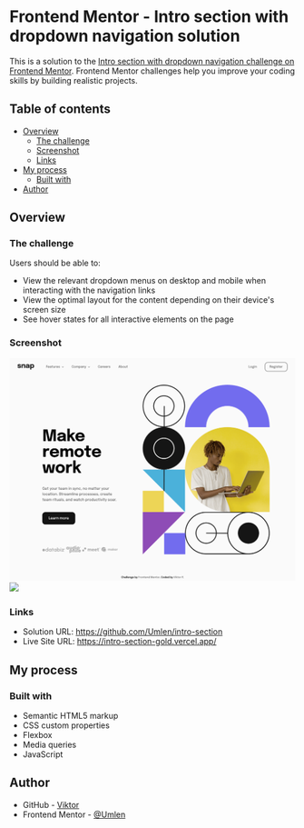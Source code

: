 # Frontend Mentor - Intro section with dropdown navigation solution

This is a solution to the [Intro section with dropdown navigation challenge on Frontend Mentor](https://www.frontendmentor.io/challenges/intro-section-with-dropdown-navigation-ryaPetHE5). Frontend Mentor challenges help you improve your coding skills by building realistic projects. 

## Table of contents

- [Overview](#overview)
  - [The challenge](#the-challenge)
  - [Screenshot](#screenshot)
  - [Links](#links)
- [My process](#my-process)
  - [Built with](#built-with)
- [Author](#author)

## Overview

### The challenge

Users should be able to:

- View the relevant dropdown menus on desktop and mobile when interacting with the navigation links
- View the optimal layout for the content depending on their device's screen size
- See hover states for all interactive elements on the page

### Screenshot

![](./screenshots/desktop.png)
![](./screenshots/mobile.png.png)

### Links

- Solution URL: https://github.com/Umlen/intro-section
- Live Site URL: https://intro-section-gold.vercel.app/

## My process

### Built with

- Semantic HTML5 markup
- CSS custom properties
- Flexbox
- Media queries
- JavaScript

## Author

- GitHub - [Viktor](https://github.com/Umlen)
- Frontend Mentor - [@Umlen](https://www.frontendmentor.io/profile/Umlen)
